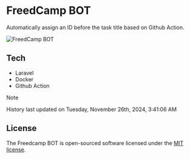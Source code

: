 # FreedCamp BOT

Automatically assign an ID before the task title based on Github Action.

![FreedCamp BOT](https://repository-images.githubusercontent.com/737932867/7d34798b-2680-471c-b089-a78a718d3d6a)

## Tech

- Laravel
- Docker
- Github Action

> [!NOTE]  
> History last updated on Tuesday, November 26th, 2024, 3:41:06 AM

## License

The Freedcamp BOT is open-sourced software licensed under the [MIT license](https://opensource.org/licenses/MIT).
